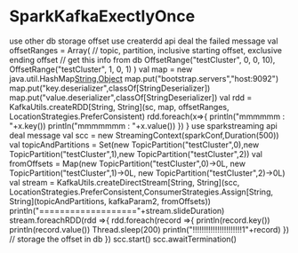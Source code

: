 # SparkKafkaExectlyOnce
use other db storage offset
use createrdd api deal the failed message
val offsetRanges = Array(
      // topic, partition, inclusive starting offset, exclusive ending offset
      // get this info from db
      OffsetRange("testCluster", 0, 0, 10),
      OffsetRange("testCluster", 1, 0, 1)
    )
    val map = new java.util.HashMap[String,Object]()
    map.put("bootstrap.servers","host:9092")
    map.put("key.deserializer",classOf[StringDeserializer])
    map.put("value.deserializer",classOf[StringDeserializer])
    val rdd = KafkaUtils.createRDD[String, String](sc, map, offsetRanges, LocationStrategies.PreferConsistent)
    rdd.foreach(x=>{
      println("mmmmmm : "+x.key())
      println("mmmmmmm : "+x.value())
    })
  }
use sparkstreaming api deal message
val scc = new StreamingContext(sparkConf,Duration(500))
    val topicAndPartitions = Set(new TopicPartition("testCluster",0),new TopicPartition("testCluster",1),new TopicPartition("testCluster",2))
    val fromOffsets = Map(new TopicPartition("testCluster",0)->0L, new TopicPartition("testCluster",1)->0L, new TopicPartition("testCluster",2)->0L)
    val stream =  KafkaUtils.createDirectStream[String, String](scc,
      LocationStrategies.PreferConsistent,ConsumerStrategies.Assign[String, String](topicAndPartitions, kafkaParam2, fromOffsets))
    println("==================="+stream.slideDuration)
    stream.foreachRDD(rdd =>{
      rdd.foreach(record =>{
        println(record.key())
        println(record.value())
        Thread.sleep(200)
        println("!!!!!!!!!!!!!!!!!!!!!!1"+record)
      })
      // storage the offset in db
    })
    scc.start()
    scc.awaitTermination()
